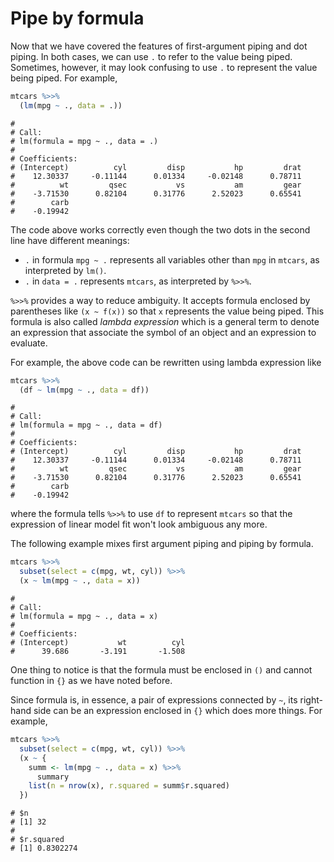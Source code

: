 

# Pipe by formula

Now that we have covered the features of first-argument piping and dot piping. In both cases, we can use `.` to refer to the value being piped. Sometimes, however, it may look confusing to use `.` to represent the value being piped. For example,


```r
mtcars %>>%
  (lm(mpg ~ ., data = .))
```

```
# 
# Call:
# lm(formula = mpg ~ ., data = .)
# 
# Coefficients:
# (Intercept)          cyl         disp           hp         drat  
#    12.30337     -0.11144      0.01334     -0.02148      0.78711  
#          wt         qsec           vs           am         gear  
#    -3.71530      0.82104      0.31776      2.52023      0.65541  
#        carb  
#    -0.19942
```

The code above works correctly even though the two dots in the second line have different meanings:

* `.` in formula `mpg ~ .` represents all variables other than `mpg` in `mtcars`, as interpreted by `lm()`.
* `.` in `data = .` represents `mtcars`, as interpreted by `%>>%`.

`%>>%` provides a way to reduce ambiguity. It accepts formula enclosed by parentheses like `(x ~ f(x))` so that `x` represents the value being piped. This formula is also called *lambda expression* which is a general term to denote an expression that associate the symbol of an object and an expression to evaluate. 

For example, the above code can be rewritten using lambda expression like


```r
mtcars %>>%
  (df ~ lm(mpg ~ ., data = df))
```

```
# 
# Call:
# lm(formula = mpg ~ ., data = df)
# 
# Coefficients:
# (Intercept)          cyl         disp           hp         drat  
#    12.30337     -0.11144      0.01334     -0.02148      0.78711  
#          wt         qsec           vs           am         gear  
#    -3.71530      0.82104      0.31776      2.52023      0.65541  
#        carb  
#    -0.19942
```

where the formula tells `%>>%` to use `df` to represent `mtcars` so that the expression of linear model fit won't look ambiguous any more.

The following example mixes first argument piping and piping by formula.


```r
mtcars %>>%
  subset(select = c(mpg, wt, cyl)) %>>%
  (x ~ lm(mpg ~ ., data = x))
```

```
# 
# Call:
# lm(formula = mpg ~ ., data = x)
# 
# Coefficients:
# (Intercept)           wt          cyl  
#      39.686       -3.191       -1.508
```

One thing to notice is that the formula must be enclosed in `()` and cannot function in `{}` as we have noted before.

Since formula is, in essence, a pair of expressions connected by `~`, its right-hand side can be an expression enclosed in `{}` which does more things. For example,


```r
mtcars %>>%
  subset(select = c(mpg, wt, cyl)) %>>%
  (x ~ {
    summ <- lm(mpg ~ ., data = x) %>>%
      summary
    list(n = nrow(x), r.squared = summ$r.squared)
  })
```

```
# $n
# [1] 32
# 
# $r.squared
# [1] 0.8302274
```


